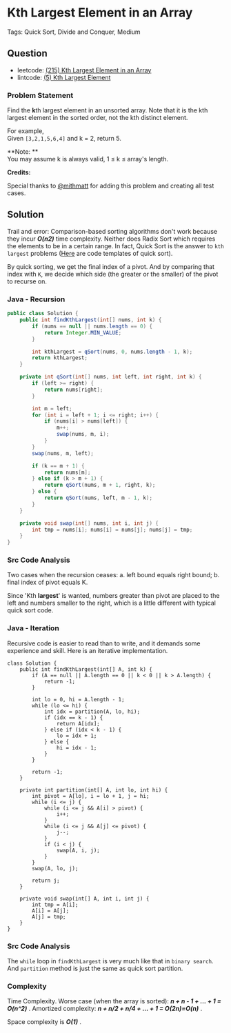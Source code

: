 # Kth Largest Element in an Array

Tags: Quick Sort, Divide and Conquer, Medium

## Question

- leetcode: [(215) Kth Largest Element in an Array](https://leetcode.com/problems/kth-largest-element-in-an-array/)
- lintcode: [(5) Kth Largest Element](http://www.lintcode.com/en/problem/kth-largest-element/)

### Problem Statement

Find the **k**th largest element in an unsorted array. Note that it is the kth
largest element in the sorted order, not the kth distinct element.

For example,  
Given `[3,2,1,5,6,4]` and k = 2, return 5.

**Note: **  
You may assume k is always valid, 1 ≤ k ≤ array's length.

**Credits:**  

Special thanks to [@mithmatt](https://leetcode.com/discuss/user/mithmatt) for
adding this problem and creating all test cases.

## Solution

Trail and error: Comparison-based sorting algorithms don't work because they incur ***O(n2)*** time complexity. Neither does Radix Sort which requires the elements to be in a certain range. In fact, Quick Sort is the answer to `kth largest` problems ([Here](http://algorithm.yuanbin.me/zh-hans/basics_sorting/quick_sort.html) are code templates of quick sort).

By quick sorting, we get the final index of a pivot. And by comparing that index with `K`, we decide which side (the greater or the smaller) of the pivot to recurse on.

### Java - Recursion

```java
public class Solution {
    public int findKthLargest(int[] nums, int k) {
        if (nums == null || nums.length == 0) {
            return Integer.MIN_VALUE;
        }

        int kthLargest = qSort(nums, 0, nums.length - 1, k);
        return kthLargest;
    }

    private int qSort(int[] nums, int left, int right, int k) {
        if (left >= right) {
            return nums[right];
        }

        int m = left;
        for (int i = left + 1; i <= right; i++) {
            if (nums[i] > nums[left]) {
                m++;
                swap(nums, m, i);
            }
        }
        swap(nums, m, left);

        if (k == m + 1) {
            return nums[m];
        } else if (k > m + 1) {
            return qSort(nums, m + 1, right, k);
        } else {
            return qSort(nums, left, m - 1, k);
        }
    }

    private void swap(int[] nums, int i, int j) {
        int tmp = nums[i]; nums[i] = nums[j]; nums[j] = tmp;
    }
}
```

### Src Code Analysis

Two cases when the recursion ceases:
a. left bound equals right bound;
b. final index of pivot equals K.

Since 'Kth **largest**' is wanted, numbers greater than pivot are placed to the left and numbers smaller to the right, which is a little different with typical quick sort code.

### Java - Iteration

Recursive code is easier to read than to write, and it demands some experience and skill. Here is an iterative implementation.

```
class Solution {
    public int findKthLargest(int[] A, int k) {
        if (A == null || A.length == 0 || k < 0 || k > A.length) {
            return -1;
        }

        int lo = 0, hi = A.length - 1;
        while (lo <= hi) {
            int idx = partition(A, lo, hi);
            if (idx == k - 1) {
                return A[idx];
            } else if (idx < k - 1) {
                lo = idx + 1;
            } else {
                hi = idx - 1;
            }
        }

        return -1;
    }

    private int partition(int[] A, int lo, int hi) {
        int pivot = A[lo], i = lo + 1, j = hi;
        while (i <= j) {
            while (i <= j && A[i] > pivot) {
                i++;
            }
            while (i <= j && A[j] <= pivot) {
                j--;
            }
            if (i < j) {
                swap(A, i, j);
            }
        }
        swap(A, lo, j);

        return j;
    }

    private void swap(int[] A, int i, int j) {
        int tmp = A[i];
        A[i] = A[j];
        A[j] = tmp;
    }
}
```

### Src Code Analysis

The `while` loop in `findKthLargest` is very much like that in `binary search`. And `partition` method is just the same as quick sort partition.

### Complexity

Time Complexity. Worse case (when the array is sorted): ***n + n - 1 + ... + 1 = O(n^2)*** . Amortized complexity: ***n + n/2 + n/4 + ... + 1 = O(2n)=O(n)*** .

Space complexity is ***O(1)*** .
